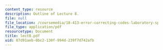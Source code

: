 ```yaml
---
content_type: resource
description: Outline of Lecture 8.
file: null
file_location: /coursemedia/18-413-error-correcting-codes-laboratory-spring-2004/87d91aeb0bc2130f994d239f7d742afb_lect8.pdf
file_type: application/pdf
resourcetype: Document
title: lect8.pdf
uid: 87d91aeb-0bc2-130f-994d-239f7d742afb
---
```

